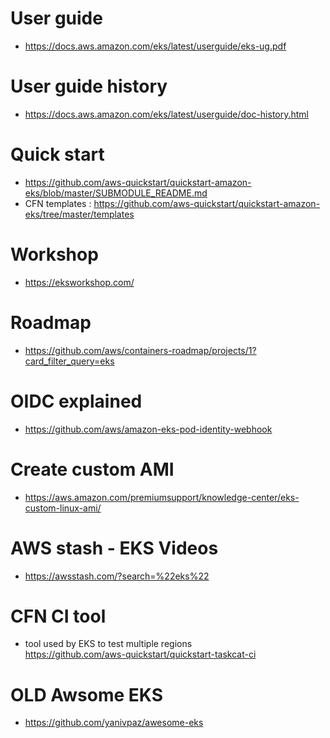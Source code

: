 # User guide
* https://docs.aws.amazon.com/eks/latest/userguide/eks-ug.pdf

# User guide history 
* https://docs.aws.amazon.com/eks/latest/userguide/doc-history.html

# Quick start
* https://github.com/aws-quickstart/quickstart-amazon-eks/blob/master/SUBMODULE_README.md
* CFN templates : https://github.com/aws-quickstart/quickstart-amazon-eks/tree/master/templates

# Workshop
* https://eksworkshop.com/

# Roadmap 
* https://github.com/aws/containers-roadmap/projects/1?card_filter_query=eks

# OIDC explained 
* https://github.com/aws/amazon-eks-pod-identity-webhook

# Create custom AMI
* https://aws.amazon.com/premiumsupport/knowledge-center/eks-custom-linux-ami/

# AWS stash - EKS Videos
* https://awsstash.com/?search=%22eks%22

# CFN CI tool
* tool used by EKS to test multiple regions  
  https://github.com/aws-quickstart/quickstart-taskcat-ci

# OLD Awsome EKS 
* https://github.com/yanivpaz/awesome-eks 
